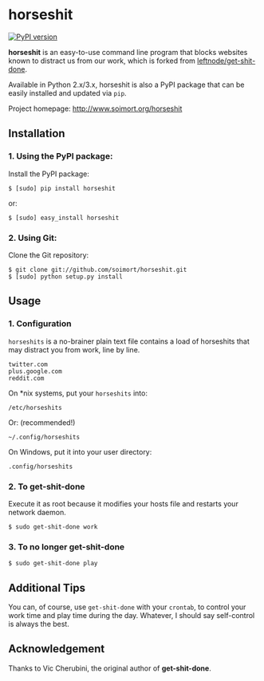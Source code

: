 # horseshit

[![PyPI version](https://badge.fury.io/py/horseshit.png)](http://badge.fury.io/py/horseshit)

__horseshit__ is an easy-to-use command line program that blocks websites known to distract us from our work, which is forked from [leftnode/get-shit-done](https://github.com/leftnode/get-shit-done).

Available in Python 2.x/3.x, horseshit is also a PyPI package that can be easily installed and updated via `pip`.

Project homepage: <http://www.soimort.org/horseshit>

## Installation

### 1. Using the PyPI package:

Install the PyPI package:

    $ [sudo] pip install horseshit

or:

    $ [sudo] easy_install horseshit

### 2. Using Git:

Clone the Git repository:

    $ git clone git://github.com/soimort/horseshit.git
    $ [sudo] python setup.py install

## Usage

### 1. Configuration

`horseshits` is a no-brainer plain text file contains a load of horseshits that may distract you from work, line by line.

    twitter.com
    plus.google.com
    reddit.com

On *nix systems, put your `horseshits` into:

    /etc/horseshits

Or: (recommended!)

    ~/.config/horseshits

On Windows, put it into your user directory:

    .config/horseshits

### 2. To get-shit-done

Execute it as root because it modifies your hosts file and restarts your network daemon.

    $ sudo get-shit-done work

### 3. To no longer get-shit-done

    $ sudo get-shit-done play

## Additional Tips

You can, of course, use `get-shit-done` with your `crontab`, to control your work time and play time during the day. Whatever, I should say self-control is always the best.



## Acknowledgement

Thanks to Vic Cherubini, the original author of __get-shit-done__.
